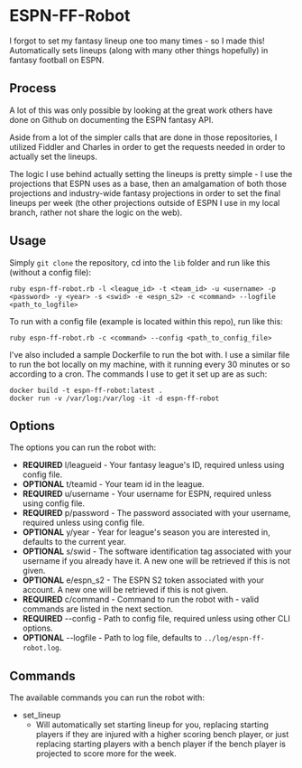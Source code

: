 # ESPN-FF-Robot
I forgot to set my fantasy lineup one too many times - so I made this! Automatically sets lineups (along with many other things hopefully) in fantasy football on ESPN.
## Process
A lot of this was only possible by looking at the great work others have done on Github on documenting the ESPN fantasy API. 

Aside from a lot of the simpler calls that are done in those repositories, I utilized Fiddler and Charles in order to get the requests needed in order to actually set the lineups.

The logic I use behind actually setting the lineups is pretty simple - I use the projections that ESPN uses as a base, then an amalgamation of both those projections and industry-wide fantasy projections in order to set the final lineups per week (the other projections outside of ESPN I use in my local branch, rather not share the logic on the web).
## Usage
Simply `git clone` the repository, cd into the `lib` folder and run like this (without a config file):

    ruby espn-ff-robot.rb -l <league_id> -t <team_id> -u <username> -p <password> -y <year> -s <swid> -e <espn_s2> -c <command> --logfile <path_to_logfile>

To run with a config file (example is located within this repo), run like this:

    ruby espn-ff-robot.rb -c <command> --config <path_to_config_file>

I've also included a sample Dockerfile to run the bot with. I use a similar file to run the bot locally on my machine, with it running every 30 minutes or so according to a cron. The commands I use to get it set up are as such:

    docker build -t espn-ff-robot:latest .
    docker run -v /var/log:/var/log -it -d espn-ff-robot

## Options
The options you can run the robot with:
- **REQUIRED** l/leagueid - Your fantasy league's ID, required unless using config file.
- **OPTIONAL** t/teamid - Your team id in the league.
- **REQUIRED** u/username - Your username for ESPN, required unless using config file.
- **REQUIRED** p/password - The password associated with your username, required unless using config file.
- **OPTIONAL** y/year - Year for league's season you are interested in, defaults to the current year.
- **OPTIONAL** s/swid - The software identification tag associated with your username if you already have it. A new one will be retrieved if this is not given.
- **OPTIONAL** e/espn_s2 - The ESPN S2 token associated with your account. A new one will be retrieved if this is not given.
- **REQUIRED** c/command - Command to run the robot with - valid commands are listed in the next section.
- **REQUIRED** --config - Path to config file, required unless using other CLI options.
- **OPTIONAL** --logfile - Path to log file, defaults to `../log/espn-ff-robot.log`.

## Commands
The available commands you can run the robot with:
- set_lineup
    - Will automatically set starting lineup for you, replacing starting players if they are injured with a higher scoring bench player, or just replacing starting players with a bench player if the bench player is projected to score more for the week.